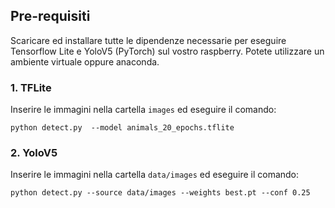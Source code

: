 ## Pre-requisiti
Scaricare ed installare tutte le dipendenze necessarie per eseguire Tensorflow Lite e YoloV5 (PyTorch) sul vostro raspberry.
Potete utilizzare un ambiente virtuale oppure anaconda.

### 1. TFLite
Inserire le immagini nella cartella ``images`` ed eseguire il comando:

```
python detect.py  --model animals_20_epochs.tflite

```

### 2. YoloV5
Inserire le immagini nella cartella ``data/images`` ed eseguire il comando:

```
python detect.py --source data/images --weights best.pt --conf 0.25
```